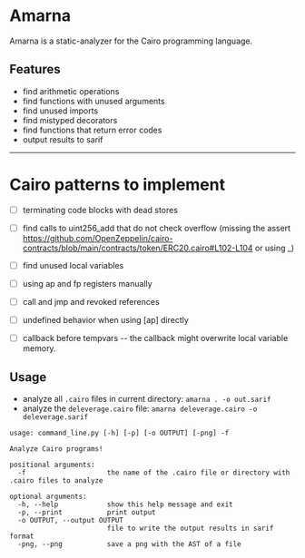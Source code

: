 # Amarna

Amarna is a static-analyzer for the Cairo programming language.

## Features
 - find arithmetic operations
 - find functions with unused arguments
 - find unused imports
 - find mistyped decorators
 - find functions that return error codes
 - output results to sarif

----

# Cairo patterns to implement
 - [ ] terminating code blocks with dead stores
 - [ ] find calls to uint256_add that do not check overflow (missing the assert https://github.com/OpenZeppelin/cairo-contracts/blob/main/contracts/token/ERC20.cairo#L102-L104 or using _)
 - [ ] find unused local variables

 - [ ] using ap and fp registers manually
 - [ ] call and jmp and revoked references
 - [ ] undefined behavior when using [ap] directly
 - [ ] callback before tempvars -- the callback might overwrite local variable memory.



## Usage
 - analyze all `.cairo` files in current directory: `amarna . -o out.sarif`
 - analyze the `deleverage.cairo` file: `amarna deleverage.cairo -o deleverage.sarif`

```
usage: command_line.py [-h] [-p] [-o OUTPUT] [-png] -f

Analyze Cairo programs!

positional arguments:
  -f                    the name of the .cairo file or directory with .cairo files to analyze

optional arguments:
  -h, --help            show this help message and exit
  -p, --print           print output
  -o OUTPUT, --output OUTPUT
                        file to write the output results in sarif format
  -png, --png           save a png with the AST of a file
```
